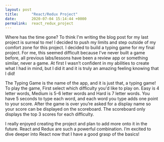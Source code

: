 ```yaml
---
layout: post
title:      "React/Redux Project"
date:       2020-07-04 15:14:44 +0000
permalink:  react_redux_project
---
```



Where has the time gone? To think I'm writing the blog post for my last project is surreal to me!  I decided to push my limits and step outside of my comfort zone for this project. I decided to build a typing game for my final project. For me, this seemed difficult because I’ve never built a game before, all previous labs/lessons have been a review app or something similar, never a game. At first I wasn’t confident in my abilities to create what I had in mind, but I did it and it is truly an amazing feeling knowing that I did!

The Typing Game is the name of the app, and it is just that, a typing game! To play the game, First select which difficulty you'd like to play on. Easy is 4 letter words, Medium is 5-6 letter words and Hard is 7 letter words. You have 5 seconds to type each word, and each word you type adds one point to your score. After the game is over you’re asked for a display name so your score can be displayed on the scoreboard. The scoreboard only displays the top 3 scores for each difficulty. 

I really enjoyed creating the project and plan to add more onto it in the future. React and Redux are such a powerful combination. I’m excited to dive deeper into React now that I have a good grasp of the basics!

